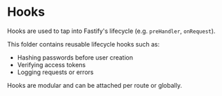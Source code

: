 # Hooks

Hooks are used to tap into Fastify's lifecycle (e.g. `preHandler`, `onRequest`).

This folder contains reusable lifecycle hooks such as:

- Hashing passwords before user creation
- Verifying access tokens
- Logging requests or errors

Hooks are modular and can be attached per route or globally.
